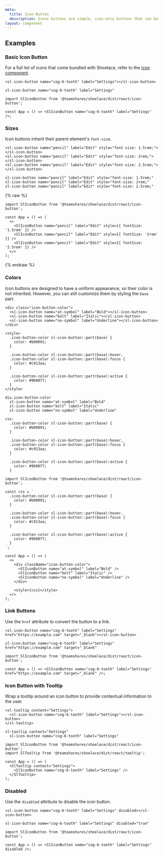 ```yaml
---
meta:
  title: Icon Button
  description: Icons buttons are simple, icon-only buttons that can be used for actions and in toolbars.
layout: component
---
```


## Examples

### Basic Icon Button

For a full list of icons that come bundled with Shoelace, refer to the [icon component](/components/icon).

```html:preview
<sl-icon-button name="cog-6-tooth" label="Settings"></sl-icon-button>
```

```pug:slim
sl-icon-button name="cog-6-tooth" label="Settings"
```

```jsx:react
import SlIconButton from '@teamshares/shoelace/dist/react/icon-button';

const App = () => <SlIconButton name="cog-6-tooth" label="Settings" />;
```

### Sizes

Icon buttons inherit their parent element's `font-size`.

```html:preview
<sl-icon-button name="pencil" label="Edit" style="font-size: 1.5rem;"></sl-icon-button>
<sl-icon-button name="pencil" label="Edit" style="font-size: 2rem;"></sl-icon-button>
<sl-icon-button name="pencil" label="Edit" style="font-size: 2.5rem;"></sl-icon-button>
```

```pug:slim
sl-icon-button name="pencil" label="Edit" style="font-size: 1.5rem;"
sl-icon-button name="pencil" label="Edit" style="font-size: 2rem;"
sl-icon-button name="pencil" label="Edit" style="font-size: 2.5rem;"
```

{% raw %}

```jsx:react
import SlIconButton from '@teamshares/shoelace/dist/react/icon-button';

const App = () => (
  <>
    <SlIconButton name="pencil" label="Edit" style={{ fontSize: '1.5rem' }} />
    <SlIconButton name="pencil" label="Edit" style={{ fontSize: '2rem' }} />
    <SlIconButton name="pencil" label="Edit" style={{ fontSize: '2.5rem' }} />
  </>
);
```

{% endraw %}

### Colors

Icon buttons are designed to have a uniform appearance, so their color is not inherited. However, you can still customize them by styling the `base` part.

```html:preview
<div class="icon-button-color">
  <sl-icon-button name="at-symbol" label="Bold"></sl-icon-button>
  <sl-icon-button name="bolt" label="Italic"></sl-icon-button>
  <sl-icon-button name="no-symbol" label="Underline"></sl-icon-button>
</div>

<style>
  .icon-button-color sl-icon-button::part(base) {
    color: #b00091;
  }

  .icon-button-color sl-icon-button::part(base):hover,
  .icon-button-color sl-icon-button::part(base):focus {
    color: #c913aa;
  }

  .icon-button-color sl-icon-button::part(base):active {
    color: #960077;
  }
</style>
```

```pug:slim
div.icon-button-color
  sl-icon-button name="at-symbol" label="Bold"
  sl-icon-button name="bolt" label="Italic"
  sl-icon-button name="no-symbol" label="Underline"

css:
  .icon-button-color sl-icon-button::part(base) {
    color: #b00091;
  }

  .icon-button-color sl-icon-button::part(base):hover,
  .icon-button-color sl-icon-button::part(base):focus {
    color: #c913aa;
  }

  .icon-button-color sl-icon-button::part(base):active {
    color: #960077;
  }
```

```jsx:react
import SlIconButton from '@teamshares/shoelace/dist/react/icon-button';

const css = `
  .icon-button-color sl-icon-button::part(base) {
    color: #b00091;
  }

  .icon-button-color sl-icon-button::part(base):hover,
  .icon-button-color sl-icon-button::part(base):focus {
    color: #c913aa;
  }

  .icon-button-color sl-icon-button::part(base):active {
    color: #960077;
  }
`;

const App = () => (
  <>
    <div className="icon-button-color">
      <SlIconButton name="at-symbol" label="Bold" />
      <SlIconButton name="bolt" label="Italic" />
      <SlIconButton name="no-symbol" label="Underline" />
    </div>

    <style>{css}</style>
  </>
);
```

### Link Buttons

Use the `href` attribute to convert the button to a link.

```html:preview
<sl-icon-button name="cog-6-tooth" label="Settings" href="https://example.com" target="_blank"></sl-icon-button>
```

```pug:slim
sl-icon-button name="cog-6-tooth" label="Settings" href="https://example.com" target="_blank"
```

```jsx:react
import SlIconButton from '@teamshares/shoelace/dist/react/icon-button';

const App = () => <SlIconButton name="cog-6-tooth" label="Settings" href="https://example.com" target="_blank" />;
```

### Icon Button with Tooltip

Wrap a tooltip around an icon button to provide contextual information to the user.

```html:preview
<sl-tooltip content="Settings">
  <sl-icon-button name="cog-6-tooth" label="Settings"></sl-icon-button>
</sl-tooltip>
```

```pug:slim
sl-tooltip content="Settings"
  sl-icon-button name="cog-6-tooth" label="Settings"
```

```jsx:react
import SlIconButton from '@teamshares/shoelace/dist/react/icon-button';
import SlTooltip from '@teamshares/shoelace/dist/react/tooltip';

const App = () => (
  <SlTooltip content="Settings">
    <SlIconButton name="cog-6-tooth" label="Settings" />
  </SlTooltip>
);
```

### Disabled

Use the `disabled` attribute to disable the icon button.

```html:preview
<sl-icon-button name="cog-6-tooth" label="Settings" disabled></sl-icon-button>
```

```pug:slim
sl-icon-button name="cog-6-tooth" label="Settings" disabled="true"
```

```jsx:react
import SlIconButton from '@teamshares/shoelace/dist/react/icon-button';

const App = () => <SlIconButton name="cog-6-tooth" label="Settings" disabled />;
```
